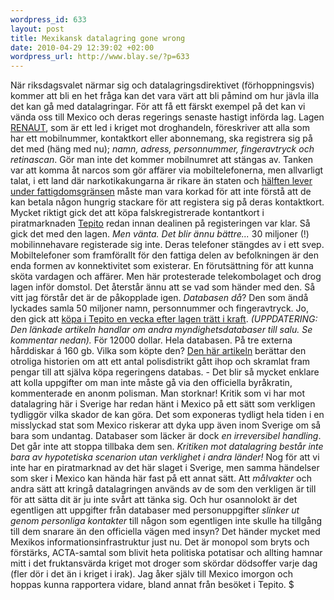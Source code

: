 ```yaml
--- 
wordpress_id: 633 
layout: post
title: Mexikansk datalagring gone wrong 
date: 2010-04-29 12:39:02 +02:00 
wordpress_url: http://www.blay.se/?p=633 
---
```


När riksdagsvalet närmar sig och datalagringsdirektivet (förhoppningsvis) kommer att bli en het fråga kan det vara värt att bli påmind om hur jävla illa det kan gå med datalagringar. För att få ett färskt exempel på det kan vi vända oss till Mexico och deras regerings senaste hastigt införda lag. Lagen [RENAUT](http://www.ft.com/cms/s/0/35ad9128-43f8-11df-9235-00144feab49a.html), som är ett led i kriget mot droghandeln, föreskriver att alla som har ett mobilnummer, kontaktkort eller abonnemang, ska registrera sig på det med (häng med nu); *namn, adress, personnummer, fingeravtryck och retinascan*. Gör man inte det kommer mobilnumret att stängas av. Tanken var att komma åt narcos som gör affärer via mobiltelefonerna, men allvarligt talat, i ett land där narkotikakungarna är rikare än staten och [hälften lever under fattigdomsgränsen](https://www.cia.gov/library/publications/the-world-factbook/geos/mx.html) måste man vara korkad för att inte förstå att de kan betala någon hungrig stackare för att registera sig på deras kontaktkort. Mycket riktigt gick det att köpa falskregistrerade kontantkort i piratmarknaden [Tepito](http://en.wikipedia.org/wiki/Tepito) redan innan dealinen på registeringen var klar. Så gick det med den lagen. *Men vänta. Det blir ännu bättre...* 30 miljoner (!) mobilinnehavare registerade sig inte. Deras telefoner stängdes av i ett svep. Mobiltelefoner som framförallt för den fattiga delen av befolkningen är den enda formen av konnektivitet som existerar. En förutsättning för att kunna sköta vardagen och affärer. Men här protesterade telekombolaget och drog lagen inför domstol. Det återstår ännu att se vad som händer med den. Så vitt jag förstår det är de påkopplade igen. *Databasen då*? Den som ändå lyckades samla 50 miljoner namn, personnummer och fingeravtryck. Jo, den gick att [köpa i Tepito en vecka efter lagen trätt i kraft](http://www.eluniversal.com.mx/primera/34792.html). *(UPPDATERING: Den länkade artikeln handlar om andra myndighetsdatabaser till salu. Se kommentar nedan).* För 12000 dollar. Hela databasen. På tre externa hårddiskar á 160 gb. Vilka som köpte den? [Den här artikeln](http://www.eluniversal.com.mx/primera/34792.html) berättar den otroliga historien om att ett antal polisdistrikt gått ihop och skramlat fram pengar till att själva köpa regeringens databas. - Det blir så mycket enklare att kolla uppgifter om man inte måste gå via den officiella byråkratin, kommenterade en anonm polisman. Man storknar! Kritik som vi har mot datalagring här i Sverige har redan hänt i Mexico på ett sätt som verkligen tydliggör vilka skador de kan göra. Det som exponeras tydligt hela tiden i en misslyckad stat som Mexico riskerar att dyka upp även inom Sverige om så bara som undantag. Databaser som läcker är dock *en irreversibel handling*. Det går inte att stoppa tillbaka dem sen. *Kritiken mot datalagring består inte bara av hypotetiska scenarion utan verklighet i andra länder!* Nog för att vi inte har en piratmarknad av det här slaget i Sverige, men samma händelser som sker i Mexico kan hända här fast på ett annat sätt. Att *målvakter* och andra sätt att kringå datalagringen används av de som den verkligen är till för att sätta dit är ju inte svårt att tänka sig. Och hur osannolokt är det egentligen att uppgifter från databaser med personuppgifter *slinker ut genom personliga kontakter* till någon som egentligen inte skulle ha tillgång till dem snarare än den officiella vägen med insyn? Det händer mycket med Mexikos informationsinfrastruktur just nu. Det är monopol som bryts och förstärks, ACTA-samtal som blivit heta politiska potatisar och allting hamnar mitt i det fruktansvärda kriget mot droger som skördar dödsoffer varje dag (fler dör i det än i kriget i irak). Jag åker själv till Mexico imorgon och hoppas kunna rapportera vidare, bland annat från besöket i Tepito. $ 